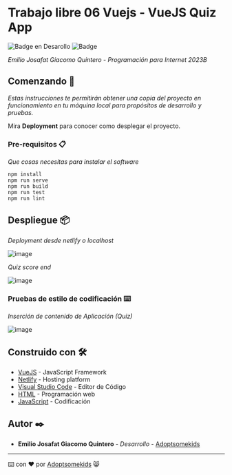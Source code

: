 # Trabajo libre 06 Vuejs - VueJS Quiz App 

   ![Badge en Desarollo](https://img.shields.io/badge/STATUS-Desarrollo%20Completo-blue)
   ![Badge](https://img.shields.io/pypi/status/aiogram.svg?style=flat-square)

_Emilio Josafat Giacomo Quintero - Programación para Internet 2023B_

## Comenzando 🚀

_Estas instrucciones te permitirán obtener una copia del proyecto en funcionamiento en tu máquina local para propósitos de desarrollo y pruebas._

Mira **Deployment** para conocer como desplegar el proyecto.


### Pre-requisitos 📋

_Que cosas necesitas para instalar el software_

```
npm install
npm run serve
npm run build
npm run test
npm run lint
```

## Despliegue 📦

_Deployment desde netlify o localhost_

![image](https://github.com/Adoptsomekids/Quiz-VueJS/assets/83385717/e97ddd92-13c9-45f2-9948-b591d095889c)

_Quiz score end_

![image](https://github.com/Adoptsomekids/Quiz-VueJS/assets/83385717/12566f9d-558e-45be-bbc9-97f227ddf89c)

### Pruebas de estilo de codificación ⌨️

_Inserción de contenido de Aplicación (Quiz)_

![image](https://github.com/Adoptsomekids/Quiz-VueJS/assets/83385717/9497096f-640b-4c9f-94f2-50eab38d512d)

## Construido con 🛠️

* [VueJS](https://vuejs.org/) - JavaScript Framework
* [Netlify](https://www.netlify.com/) -  Hosting platform
* [Visual Studio Code](https://code.visualstudio.com/) - Editor de Código
* [HTML](https://html.com/document/) - Programación web
* [JavaScript](https://developer.mozilla.org/en-US/docs/Web/JavaScript) - Codificación

## Autor ✒️

* **Emilio Josafat Giacomo Quintero** - *Desarrollo* - [Adoptsomekids](https://github.com/Adoptsomekids)

---
⌨️ con ❤️ por [Adoptsomekids](https://github.com/Adoptsomekids) 😸

